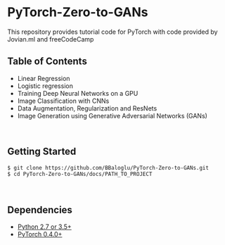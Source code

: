 # PyTorch-Zero-to-GANs


This repository provides tutorial code for PyTorch with code provided by Jovian.ml and freeCodeCamp

## Table of Contents
* Linear Regression
* Logistic regression
* Training Deep Neural Networks on a GPU
* Image Classification with CNNs
* Data Augmentation, Regularization and ResNets
* Image Generation using Generative Adversarial Networks (GANs) 


<br/>

## Getting Started
```bash
$ git clone https://github.com/BBaloglu/PyTorch-Zero-to-GANs.git
$ cd PyTorch-Zero-to-GANs/docs/PATH_TO_PROJECT
```

<br/>

## Dependencies
* [Python 2.7 or 3.5+](https://www.continuum.io/downloads)
* [PyTorch 0.4.0+](http://pytorch.org/)
